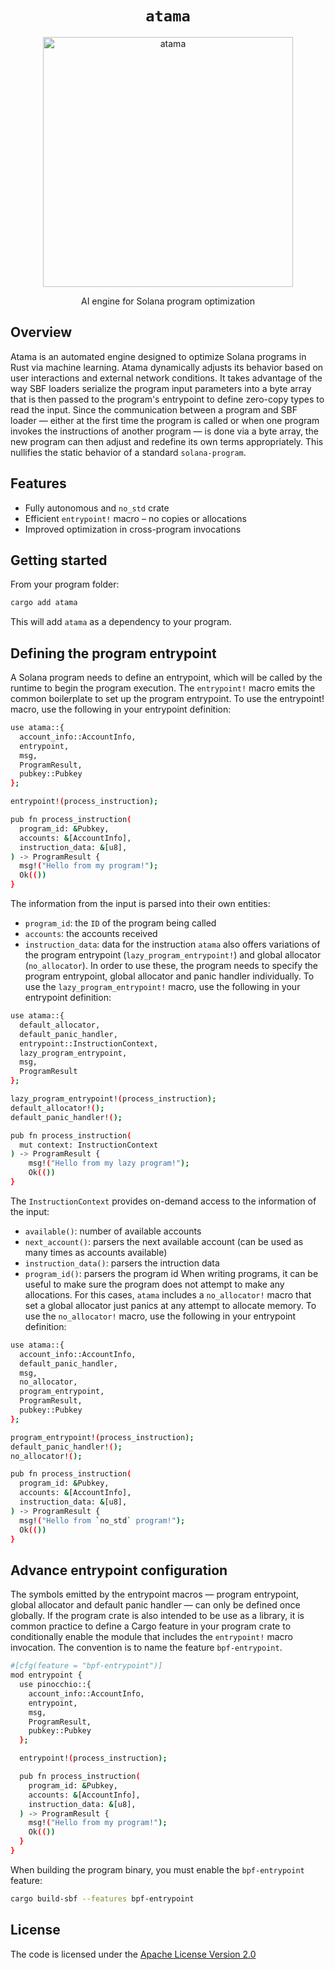 <h1 align="center">
  <code>atama</code>
</h1>
<p align="center">
  <img width="400" alt="atama" src="https://cdn.discordapp.com/attachments/1339000430495268958/1339735217593913384/Tag222.png?ex=67afcd26&is=67ae7ba6&hm=71137b4482b16c2831c98f5a7b7b931bc91a91ef28f580f382326283ce8bf760&"/>

</p>
<p align="center">
AI engine for Solana program optimization



## Overview

Atama is an automated engine designed to optimize Solana programs in Rust via machine learning. Atama dynamically adjusts its behavior based on user interactions and external network conditions. It takes advantage of the way SBF loaders serialize the program input parameters into a byte array that is then passed to the program's entrypoint to define zero-copy types to read the input. Since the communication between a program and SBF loader — either at the first time the program is called or when one program invokes the instructions of another program — is done via a byte array, the new program can then adjust and redefine its own terms appropriately. This nullifies the static behavior of a standard `solana-program`.

## Features

- Fully autonomous and `no_std` crate
- Efficient `entrypoint!` macro – no copies or allocations
- Improved optimization in cross-program invocations

## Getting started
From your program folder:
```bash
cargo add atama
```
This will add `atama` as a dependency to your program.

## Defining the program entrypoint
A Solana program needs to define an entrypoint, which will be called by the runtime to begin the program execution. The `entrypoint!` macro emits the common boilerplate to set up the program entrypoint.
To use the entrypoint! macro, use the following in your entrypoint definition:
```bash
use atama::{
  account_info::AccountInfo,
  entrypoint,
  msg,
  ProgramResult,
  pubkey::Pubkey
};

entrypoint!(process_instruction);

pub fn process_instruction(
  program_id: &Pubkey,
  accounts: &[AccountInfo],
  instruction_data: &[u8],
) -> ProgramResult {
  msg!("Hello from my program!");
  Ok(())
}
```
The information from the input is parsed into their own entities:
* `program_id`: the `ID` of the program being called
* `accounts`: the accounts received
* `instruction_data`: data for the instruction
`atama` also offers variations of the program entrypoint (`lazy_program_entrypoint!`) and global allocator (`no_allocator`). In order to use these, the program needs to specify the program entrypoint, global allocator and panic handler individually. 
To use the `lazy_program_entrypoint!` macro, use the following in your entrypoint definition:
```bash
use atama::{
  default_allocator,
  default_panic_handler,
  entrypoint::InstructionContext,
  lazy_program_entrypoint,
  msg,
  ProgramResult
};

lazy_program_entrypoint!(process_instruction);
default_allocator!();
default_panic_handler!();

pub fn process_instruction(
  mut context: InstructionContext
) -> ProgramResult {
    msg!("Hello from my lazy program!");
    Ok(())
}
```
The `InstructionContext` provides on-demand access to the information of the input:
* `available()`: number of available accounts
* `next_account()`: parsers the next available account (can be used as many times as accounts available)
* `instruction_data()`: parsers the intruction data
* `program_id()`: parsers the program id
When writing programs, it can be useful to make sure the program does not attempt to make any allocations. For this cases, `atama` includes a `no_allocator!` macro that set a global allocator just panics at any attempt to allocate memory.
To use the `no_allocator!` macro, use the following in your entrypoint definition:
```bash
use atama::{
  account_info::AccountInfo,
  default_panic_handler,
  msg,
  no_allocator,
  program_entrypoint,
  ProgramResult,
  pubkey::Pubkey
};

program_entrypoint!(process_instruction);
default_panic_handler!();
no_allocator!();

pub fn process_instruction(
  program_id: &Pubkey,
  accounts: &[AccountInfo],
  instruction_data: &[u8],
) -> ProgramResult {
  msg!("Hello from `no_std` program!");
  Ok(())
}
```

## Advance entrypoint configuration
The symbols emitted by the entrypoint macros — program entrypoint, global allocator and default panic handler — can only be defined once globally. If the program crate is also intended to be use as a library, it is common practice to define a Cargo feature in your program crate to conditionally enable the module that includes the `entrypoint!` macro invocation. The convention is to name the feature `bpf-entrypoint`.
```bash
#[cfg(feature = "bpf-entrypoint")]
mod entrypoint {
  use pinocchio::{
    account_info::AccountInfo,
    entrypoint,
    msg,
    ProgramResult,
    pubkey::Pubkey
  };

  entrypoint!(process_instruction);

  pub fn process_instruction(
    program_id: &Pubkey,
    accounts: &[AccountInfo],
    instruction_data: &[u8],
  ) -> ProgramResult {
    msg!("Hello from my program!");
    Ok(())
  }
}
```
When building the program binary, you must enable the `bpf-entrypoint` feature:
```bash
cargo build-sbf --features bpf-entrypoint
```







## License

The code is licensed under the [Apache License Version 2.0](LICENSE)
